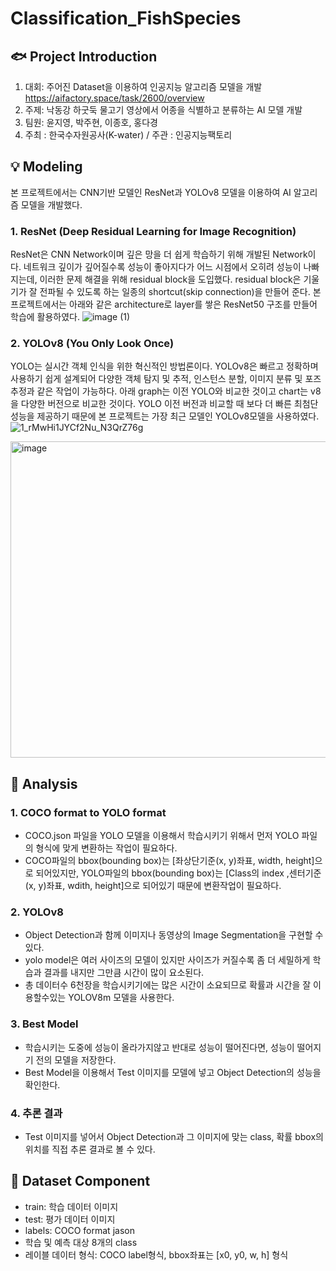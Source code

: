 # Classification_FishSpecies

## 🐟 Project Introduction
 1. 대회: 주어진 Dataset을 이용하여 인공지능 알고리즘 모델을 개발  https://aifactory.space/task/2600/overview 
 2. 주제: 낙동강 하굿둑 물고기 영상에서 어종을 식별하고 분류하는 AI 모델 개발
 3. 팀원: 윤지영, 박주현, 이종호, 홍다경
 4. 주최 : 한국수자원공사(K-water) / 주관 : 인공지능팩토리


## 💡 Modeling
본 프로젝트에서는 CNN기반 모델인 ResNet과 YOLOv8 모델을 이용하여 AI 알고리즘 모델을 개발했다.

### 1. ResNet (Deep Residual Learning for Image Recognition) 
ResNet은 CNN Network이며 깊은 망을 더 쉽게 학습하기 위해 개발된 Network이다. 네트워크 깊이가 깊어질수록 성능이 좋아지다가 어느 시점에서 오히려 성능이 나빠지는데, 이러한 문제 해결을 위해 residual block을 도입했다. residual block은 기울기가 잘 전파될 수 있도록 하는 일종의 shortcut(skip connection)을 만들어 준다.
본 프로젝트에서는 아래와 같은 architecture로 layer를 쌓은 ResNet50 구조를 만들어 학습에 활용하였다.
![image (1)](https://github.com/bvnohz/Classification_Fish-species/assets/141910199/06bf695c-29ed-4fd2-9660-32df2ecf26a3)



### 2. YOLOv8 (You Only Look Once) 
YOLO는 실시간 객체 인식을 위한 혁신적인 방법론이다. YOLOv8은 빠르고 정확하며 사용하기 쉽게 설계되어 다양한 객체 탐지 및 추적, 인스턴스 분할, 이미지 분류 및 포즈추정과 같은 작업이 가능하다.
아래 graph는 이전 YOLO와 비교한 것이고 chart는 v8을 다양한 버전으로 비교한 것이다. YOLO 이전 버전과 비교할 때 보다 더 빠른 최첨단 성능을 제공하기 때문에 본 프로젝트는 가장 최근 모델인 YOLOv8모델을 사용하였다. 
![1_rMwHi1JYCf2Nu_N3QrZ76g](https://github.com/bvnohz/Classification_Fish-species/assets/141910199/9be8582e-3150-4001-847d-814db278b637)

<img width="506" alt="image" src="https://github.com/bvnohz/Classification_Fish-species/assets/141910199/923cc3d6-2fee-424b-906d-b344fa57258a">




## 🧮 Analysis

### 1. COCO format to YOLO format
- COCO.json 파일을 YOLO 모델을 이용해서 학습시키기 위해서 먼저 YOLO 파일의 형식에 맞게 변환하는 작업이 필요하다.
- COCO파일의 bbox(bounding box)는 [좌상단기준(x, y)좌표, width, height]으로 되어있지만, YOLO파일의 bbox(bounding box)는 [Class의 index ,센터기준(x, y)좌표, wdith, height]으로 되어있기 때문에 변환작업이 필요하다.
### 2. YOLOv8
- Object Detection과 함께 이미지나 동영상의 Image Segmentation을 구현할 수 있다.
- yolo model은 여러 사이즈의 모델이 있지만 사이즈가 커질수록 좀 더 세밀하게 학습과 결과를 내지만 그만큼 시간이 많이 요소된다.
- 총 데이터수 6천장을 학습시키기에는 많은 시간이 소요되므로 확률과 시간을 잘 이용할수있는 YOLOV8m 모델을 사용한다.
### 3. Best Model
- 학습시키는 도중에 성능이 올라가지않고 반대로 성능이 떨어진다면, 성능이 떨어지기 전의 모델을 저장한다.
- Best Model을 이용해서 Test 이미지를 모델에 넣고 Object Detection의 성능을 확인한다.
### 4. 추론 결과
- Test 이미지를 넣어서 Object Detection과 그 이미지에 맞는 class, 확률 bbox의 위치를 직접 추론 결과로 볼 수 있다.


## 📑 Dataset Component 
* train: 학습 데이터 이미지
* test: 평가 데이터 이미지
* labels: COCO format jason
* 학습 및 예측 대상 8개의 class
* 레이블 데이터 형식: COCO label형식, bbox좌표는 [x0, y0, w, h] 형식









